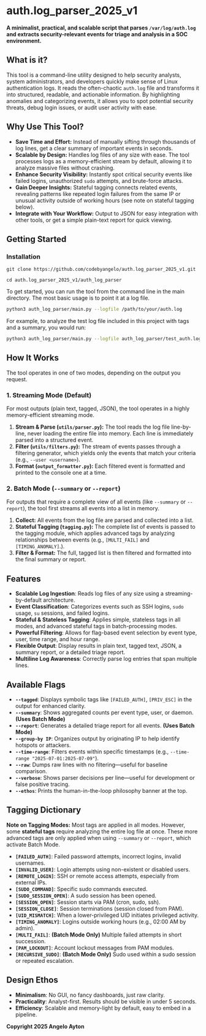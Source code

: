 # auth.log_parser_2025_v1

**A minimalist, practical, and scalable script that parses `/var/log/auth.log` and extracts security-relevant events for triage and analysis in a SOC environment.**

## What is it?

This tool is a command-line utility designed to help security analysts, system administrators, and developers quickly make sense of Linux authentication logs. It reads the often-chaotic `auth.log` file and transforms it into structured, readable, and actionable information. By highlighting anomalies and categorizing events, it allows you to spot potential security threats, debug login issues, or audit user activity with ease.

## Why Use This Tool?

*   **Save Time and Effort:** Instead of manually sifting through thousands of log lines, get a clear summary of important events in seconds.
*   **Scalable by Design:** Handles log files of any size with ease. The tool processes logs as a memory-efficient stream by default, allowing it to analyze massive files without crashing.
*   **Enhance Security Visibility:** Instantly spot critical security events like failed logins, unauthorized `sudo` attempts, and brute-force attacks.
*   **Gain Deeper Insights:** Stateful tagging connects related events, revealing patterns like repeated login failures from the same IP or unusual activity outside of working hours (see note on stateful tagging below).
*   **Integrate with Your Workflow:** Output to JSON for easy integration with other tools, or get a simple plain-text report for quick viewing.

## Getting Started

### Installation

```git clone https://github.com/codebyangelo/auth.log_parser_2025_v1.git``` 

```cd auth.log_parser_2025_v1/auth_log_parser```



To get started, you can run the tool from the command line in the main directory. The most basic usage is to point it at a log file.

```bash
python3 auth_log_parser/main.py --logfile /path/to/your/auth.log
```


For example, to analyze the test log file included in this project with tags and a summary, you would run:

```bash
python3 auth_log_parser/main.py --logfile auth_log_parser/test_auth.log --tagged --summary

```


## How It Works

The tool operates in one of two modes, depending on the output you request.

### 1. Streaming Mode (Default)
For most outputs (plain text, tagged, JSON), the tool operates in a highly memory-efficient streaming mode.
1.  **Stream & Parse (`utils/parser.py`):** The tool reads the log file line-by-line, never loading the entire file into memory. Each line is immediately parsed into a structured event.
2.  **Filter (`utils/filters.py`):** The stream of events passes through a filtering generator, which yields only the events that match your criteria (e.g., `--user <username>`).
3.  **Format (`output_formatter.py`):** Each filtered event is formatted and printed to the console one at a time.

### 2. Batch Mode (`--summary` or `--report`)
For outputs that require a complete view of all events (like `--summary` or `--report`), the tool first streams all events into a list in memory.
1.  **Collect:** All events from the log file are parsed and collected into a list.
2.  **Stateful Tagging (`tagging.py`):** The complete list of events is passed to the tagging module, which applies advanced tags by analyzing relationships between events (e.g., `[MULTI_FAIL]` and `[TIMING_ANOMALY]`.).
3.  **Filter & Format:** The full, tagged list is then filtered and formatted into the final summary or report.

## Features

*   **Scalable Log Ingestion**: Reads log files of any size using a streaming-by-default architecture.
*   **Event Classification**: Categorizes events such as SSH logins, `sudo` usage, `su` sessions, and failed logins.
*   **Stateful & Stateless Tagging**: Applies simple, stateless tags in all modes, and advanced stateful tags in batch-processing modes.
*   **Powerful Filtering**: Allows for flag-based event selection by event type, user, time range, and hour range.
*   **Flexible Output**: Display results in plain text, tagged text, JSON, a summary report, or a detailed triage report.
*   **Multiline Log Awareness**: Correctly parse log entries that span multiple lines.

## Available Flags

*   **`--tagged`**: Displays symbolic tags like `[FAILED_AUTH]`, `[PRIV_ESC]` in the output for enhanced clarity.
*   **`--summary`**: Shows aggregated counts per event type, user, or daemon. **(Uses Batch Mode)**
*   **`--report`**: Generates a detailed triage report for all events. **(Uses Batch Mode)**
*   **`--group-by IP`**: Organizes output by originating IP to help identify hotspots or attackers.
*   **`--time-range`**: Filters events within specific timestamps (e.g., `--time-range "2025-07-01:2025-07-09"`).
*   **`--raw`**: Dumps raw lines with no filtering—useful for baseline comparison.
*   **`--verbose`**: Shows parser decisions per line—useful for development or false positive tracing.
*   **`--ethos`**: Prints the human-in-the-loop philosophy banner at the top.

## Tagging Dictionary

**Note on Tagging Modes:** Most tags are applied in all modes. However, some **stateful tags** require analyzing the entire log file at once. These more advanced tags are only applied when using `--summary` or `--report`, which activate Batch Mode.

*   **`[FAILED_AUTH]`**: Failed password attempts, incorrect logins, invalid usernames.
*   **`[INVALID_USER]`**: Login attempts using non-existent or disabled users.
*   **`[REMOTE_LOGIN]`**: SSH or remote access attempts, especially from external IPs.
*   **`[SUDO_COMMAND]`**: Specific sudo commands executed.
*   **`[SUDO_SESSION_OPEN]`**: A sudo session has been opened.
*   **`[SESSION_OPEN]`**: Session starts via PAM (cron, sudo, ssh).
*   **`[SESSION_CLOSE]`**: Session terminations (session closed from PAM).
*   **`[UID_MISMATCH]`**: When a lower-privileged UID initiates privileged activity.
*   **`[TIMING_ANOMALY]`**: Logins outside working hours (e.g., 02:00 AM by admin).
*   **`[MULTI_FAIL]`**: **(Batch Mode Only)** Multiple failed attempts in short succession.
*   **`[PAM_LOCKOUT]`**: Account lockout messages from PAM modules.
*   **`[RECURSIVE_SUDO]`**: **(Batch Mode Only)** Sudo used within a sudo session or repeated escalation.

## Design Ethos

*   **Minimalism**: No GUI, no fancy dashboards, just raw clarity.
*   **Practicality**: Analyst-first. Results should be visible in under 5 seconds.
*   **Efficiency**: Scalable and memory-light by default, easy to embed in a pipeline.

**Copyright 2025 Angelo Ayton**
